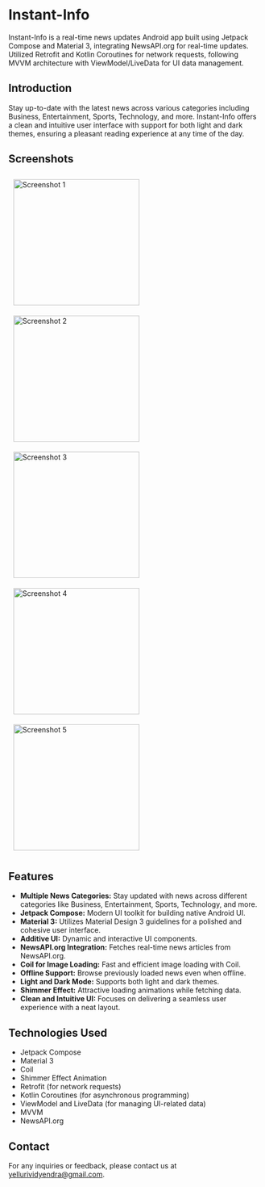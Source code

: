 # Instant-Info

Instant-Info is a real-time news updates Android app built using Jetpack Compose and Material 3, integrating NewsAPI.org for real-time updates. Utilized Retrofit and Kotlin Coroutines for network requests, following MVVM architecture with ViewModel/LiveData for UI data management.

## Introduction

Stay up-to-date with the latest news across various categories including Business, Entertainment, Sports, Technology, and more. Instant-Info offers a clean and intuitive user interface with support for both light and dark themes, ensuring a pleasant reading experience at any time of the day.

## Screenshots

<div style="display: flex; flex-wrap: wrap;">
    <img src="https://github.com/yellurividyendra/InstantInfo/assets/124505605/c0248ebf-7b02-43f1-a5e6-de991cafc9b1" alt="Screenshot 1" width="250" style="margin: 10px;" />
    <img src="https://github.com/yellurividyendra/InstantInfo/assets/124505605/8fdf3adc-2421-4e8e-a93b-877c188afabd" alt="Screenshot 2" width="250" style="margin: 10px;" />
    <img src="https://github.com/yellurividyendra/InstantInfo/assets/124505605/367e07c1-bf75-4585-ab9c-3550b23b0bc6" alt="Screenshot 3" width="250" style="margin: 10px;" />
    <img src="https://github.com/yellurividyendra/InstantInfo/assets/124505605/407ecf3d-a6b7-432f-ac4d-9836bab0f233" alt="Screenshot 4" width="250" style="margin: 10px;" />
    <img src="https://github.com/yellurividyendra/InstantInfo/assets/124505605/2222ffb8-85c2-4197-a9a6-8d628028f000" alt="Screenshot 5" width="250" style="margin: 10px;" />
</div>

## Features

- **Multiple News Categories:** Stay updated with news across different categories like Business, Entertainment, Sports, Technology, and more.
- **Jetpack Compose:** Modern UI toolkit for building native Android UI.
- **Material 3:** Utilizes Material Design 3 guidelines for a polished and cohesive user interface.
- **Additive UI:** Dynamic and interactive UI components.
- **NewsAPI.org Integration:** Fetches real-time news articles from NewsAPI.org.
- **Coil for Image Loading:** Fast and efficient image loading with Coil.
- **Offline Support:** Browse previously loaded news even when offline.
- **Light and Dark Mode:** Supports both light and dark themes.
- **Shimmer Effect:** Attractive loading animations while fetching data.
- **Clean and Intuitive UI:** Focuses on delivering a seamless user experience with a neat layout.

## Technologies Used

- Jetpack Compose
- Material 3
- Coil
- Shimmer Effect Animation
- Retrofit (for network requests)
- Kotlin Coroutines (for asynchronous programming)
- ViewModel and LiveData (for managing UI-related data)
- MVVM
- NewsAPI.org

## Contact

For any inquiries or feedback, please contact us at [yellurividyendra@gmail.com](mailto:yellurividyendra@gmail.com).
